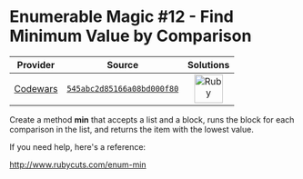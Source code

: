 [_metadata_:generated]: - "true"

# Enumerable Magic #12 - Find Minimum Value by Comparison

<!-- INFO TABLE BEGIN -->

| Provider                                        | Source                                                                               | Solutions                                                                                                                                  |
| :---------------------------------------------: | :----------------------------------------------------------------------------------: | :----------------------------------------------------------------------------------------------------------------------------------------: |
| [Codewars](../../../docs/providers/Codewars.md) | [`545abc2d85166a08bd000f80`](https://www.codewars.com/kata/545abc2d85166a08bd000f80) | [<img src="https://res.cloudinary.com/rascaltwo/image/upload/v1631924090/ruby_v4klwh.svg" alt="Ruby" title="Ruby" width="50" />](solve.rb) |

<!-- INFO TABLE END -->

Create a method **min** that accepts a list and a block, runs the block for each comparison in the list, and returns the item with the lowest value.

If you need help, here's a reference:

http://www.rubycuts.com/enum-min

